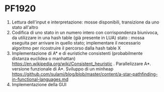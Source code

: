 # PF1920
1. Lettura dell'input e interpretazione: mosse disponibili, transizione da uno stato all'altro
2. Codifica di uno stato in un numero intero con corrispondenza biunivoca, da utilizzare in una hash table (già presente in LUA) stato : mossa eseguita per arrivare in quello stato; implementare il necessario algoritmo per ricostruire il percorso dalla hash table X
3. Implementazione di A* e di euristiche consistenti (probabilmente distanza euclidea o manhattan) https://en.wikipedia.org/wiki/Consistent_heuristic . Parallelizzare A*. versione funzionale di A*. Sviluppo di un minheap https://github.com/sulami/blog/blob/master/content/a-star-pathfinding-in-functional-languages.md
4. Implementazione della GUI
